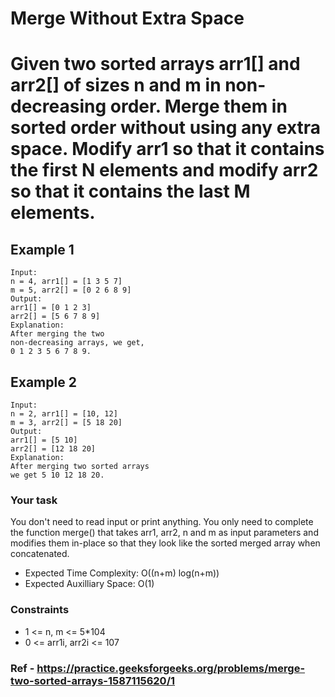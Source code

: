 # Merge Without Extra Space 

# Given two sorted arrays arr1[] and arr2[] of sizes n and m in non-decreasing order. Merge them in sorted order without using any extra space. Modify arr1 so that it contains the first N elements and modify arr2 so that it contains the last M elements.

## Example 1
```
Input: 
n = 4, arr1[] = [1 3 5 7] 
m = 5, arr2[] = [0 2 6 8 9]
Output: 
arr1[] = [0 1 2 3]
arr2[] = [5 6 7 8 9]
Explanation:
After merging the two 
non-decreasing arrays, we get, 
0 1 2 3 5 6 7 8 9.
```

## Example 2
```
Input: 
n = 2, arr1[] = [10, 12] 
m = 3, arr2[] = [5 18 20]
Output: 
arr1[] = [5 10]
arr2[] = [12 18 20]
Explanation:
After merging two sorted arrays 
we get 5 10 12 18 20.
```

### Your task
You don't need to read input or print anything. You only need to complete the function merge() that takes arr1, arr2, n and m as input parameters and modifies them in-place so that they look like the sorted merged array when concatenated.
 
* Expected Time Complexity:  O((n+m) log(n+m))
* Expected Auxilliary Space: O(1)

### Constraints
* 1 <= n, m <= 5*104
* 0 <= arr1i, arr2i <= 107

### Ref - https://practice.geeksforgeeks.org/problems/merge-two-sorted-arrays-1587115620/1